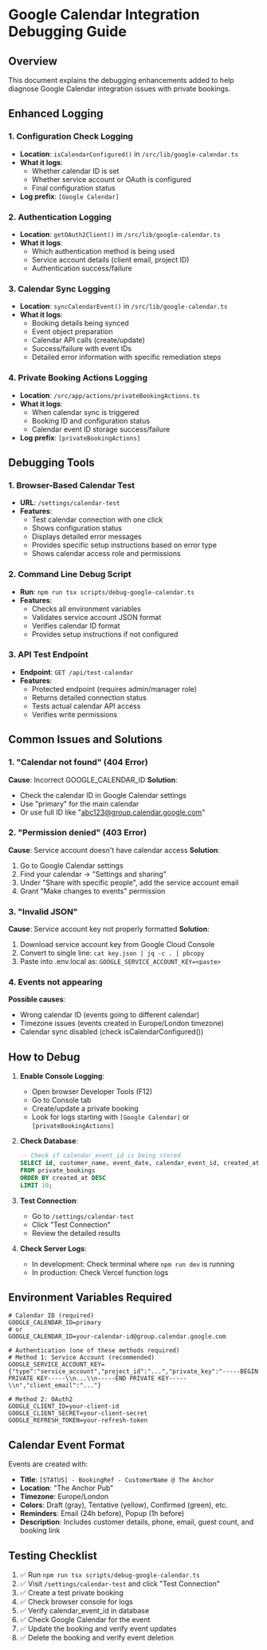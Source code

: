 # Google Calendar Integration Debugging Guide

## Overview
This document explains the debugging enhancements added to help diagnose Google Calendar integration issues with private bookings.

## Enhanced Logging

### 1. Configuration Check Logging
- **Location**: `isCalendarConfigured()` in `/src/lib/google-calendar.ts`
- **What it logs**: 
  - Whether calendar ID is set
  - Whether service account or OAuth is configured
  - Final configuration status
- **Log prefix**: `[Google Calendar]`

### 2. Authentication Logging
- **Location**: `getOAuth2Client()` in `/src/lib/google-calendar.ts`
- **What it logs**:
  - Which authentication method is being used
  - Service account details (client email, project ID)
  - Authentication success/failure

### 3. Calendar Sync Logging
- **Location**: `syncCalendarEvent()` in `/src/lib/google-calendar.ts`
- **What it logs**:
  - Booking details being synced
  - Event object preparation
  - Calendar API calls (create/update)
  - Success/failure with event IDs
  - Detailed error information with specific remediation steps

### 4. Private Booking Actions Logging
- **Location**: `/src/app/actions/privateBookingActions.ts`
- **What it logs**:
  - When calendar sync is triggered
  - Booking ID and configuration status
  - Calendar event ID storage success/failure
- **Log prefix**: `[privateBookingActions]`

## Debugging Tools

### 1. Browser-Based Calendar Test
- **URL**: `/settings/calendar-test`
- **Features**:
  - Test calendar connection with one click
  - Shows configuration status
  - Displays detailed error messages
  - Provides specific setup instructions based on error type
  - Shows calendar access role and permissions

### 2. Command Line Debug Script
- **Run**: `npm run tsx scripts/debug-google-calendar.ts`
- **Features**:
  - Checks all environment variables
  - Validates service account JSON format
  - Verifies calendar ID format
  - Provides setup instructions if not configured

### 3. API Test Endpoint
- **Endpoint**: `GET /api/test-calendar`
- **Features**:
  - Protected endpoint (requires admin/manager role)
  - Returns detailed connection status
  - Tests actual calendar API access
  - Verifies write permissions

## Common Issues and Solutions

### 1. "Calendar not found" (404 Error)
**Cause**: Incorrect GOOGLE_CALENDAR_ID
**Solution**: 
- Check the calendar ID in Google Calendar settings
- Use "primary" for the main calendar
- Or use full ID like "abc123@group.calendar.google.com"

### 2. "Permission denied" (403 Error)
**Cause**: Service account doesn't have calendar access
**Solution**:
1. Go to Google Calendar settings
2. Find your calendar → "Settings and sharing"
3. Under "Share with specific people", add the service account email
4. Grant "Make changes to events" permission

### 3. "Invalid JSON" 
**Cause**: Service account key not properly formatted
**Solution**:
1. Download service account key from Google Cloud Console
2. Convert to single line: `cat key.json | jq -c . | pbcopy`
3. Paste into .env.local as: `GOOGLE_SERVICE_ACCOUNT_KEY=<paste>`

### 4. Events not appearing
**Possible causes**:
- Wrong calendar ID (events going to different calendar)
- Timezone issues (events created in Europe/London timezone)
- Calendar sync disabled (check isCalendarConfigured())

## How to Debug

1. **Enable Console Logging**:
   - Open browser Developer Tools (F12)
   - Go to Console tab
   - Create/update a private booking
   - Look for logs starting with `[Google Calendar]` or `[privateBookingActions]`

2. **Check Database**:
   ```sql
   -- Check if calendar_event_id is being stored
   SELECT id, customer_name, event_date, calendar_event_id, created_at 
   FROM private_bookings 
   ORDER BY created_at DESC 
   LIMIT 10;
   ```

3. **Test Connection**:
   - Go to `/settings/calendar-test`
   - Click "Test Connection"
   - Review the detailed results

4. **Check Server Logs**:
   - In development: Check terminal where `npm run dev` is running
   - In production: Check Vercel function logs

## Environment Variables Required

```env
# Calendar ID (required)
GOOGLE_CALENDAR_ID=primary
# or
GOOGLE_CALENDAR_ID=your-calendar-id@group.calendar.google.com

# Authentication (one of these methods required)
# Method 1: Service Account (recommended)
GOOGLE_SERVICE_ACCOUNT_KEY={"type":"service_account","project_id":"...","private_key":"-----BEGIN PRIVATE KEY-----\\n...\\n-----END PRIVATE KEY-----\\n","client_email":"..."}

# Method 2: OAuth2
GOOGLE_CLIENT_ID=your-client-id
GOOGLE_CLIENT_SECRET=your-client-secret
GOOGLE_REFRESH_TOKEN=your-refresh-token
```

## Calendar Event Format

Events are created with:
- **Title**: `[STATUS] - BookingRef - CustomerName @ The Anchor`
- **Location**: "The Anchor Pub"
- **Timezone**: Europe/London
- **Colors**: Draft (gray), Tentative (yellow), Confirmed (green), etc.
- **Reminders**: Email (24h before), Popup (1h before)
- **Description**: Includes customer details, phone, email, guest count, and booking link

## Testing Checklist

1. ✅ Run `npm run tsx scripts/debug-google-calendar.ts`
2. ✅ Visit `/settings/calendar-test` and click "Test Connection"
3. ✅ Create a test private booking
4. ✅ Check browser console for logs
5. ✅ Verify calendar_event_id in database
6. ✅ Check Google Calendar for the event
7. ✅ Update the booking and verify event updates
8. ✅ Delete the booking and verify event deletion